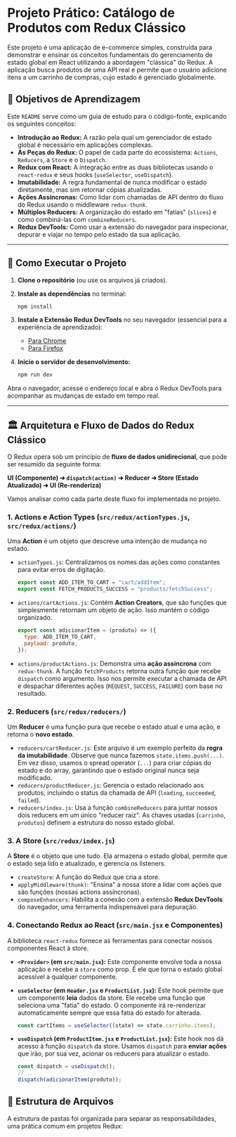 # Projeto Prático: Catálogo de Produtos com Redux Clássico

Este projeto é uma aplicação de e-commerce simples, construída para demonstrar e ensinar os conceitos fundamentais do gerenciamento de estado global em React utilizando a abordagem "clássica" do Redux. A aplicação busca produtos de uma API real e permite que o usuário adicione itens a um carrinho de compras, cujo estado é gerenciado globalmente.

## 🎯 Objetivos de Aprendizagem

Este `README` serve como um guia de estudo para o código-fonte, explicando os seguintes conceitos:

- **Introdução ao Redux:** A razão pela qual um gerenciador de estado global é necessário em aplicações complexas.
- **As Peças do Redux:** O papel de cada parte do ecossistema: `Actions`, `Reducers`, a `Store` e o `Dispatch`.
- **Redux com React:** A integração entre as duas bibliotecas usando o `react-redux` e seus hooks (`useSelector`, `useDispatch`).
- **Imutabilidade:** A regra fundamental de nunca modificar o estado diretamente, mas sim retornar cópias atualizadas.
- **Ações Assíncronas:** Como lidar com chamadas de API dentro do fluxo do Redux usando o middleware `redux-thunk`.
- **Múltiplos Reducers:** A organização do estado em "fatias" (`slices`) e como combiná-las com `combineReducers`.
- **Redux DevTools:** Como usar a extensão do navegador para inspecionar, depurar e viajar no tempo pelo estado da sua aplicação.

---

## 🚀 Como Executar o Projeto

1.  **Clone o repositório** (ou use os arquivos já criados).

2.  **Instale as dependências** no terminal:

    ```bash
    npm install
    ```

3.  **Instale a Extensão Redux DevTools** no seu navegador (essencial para a experiência de aprendizado):

    - [Para Chrome](https://chrome.google.com/webstore/detail/redux-devtools/lmhkpmbekcpmknklioeibfkpmmfibljd)
    - [Para Firefox](https://addons.mozilla.org/en-US/firefox/addon/reduxdevtools/)

4.  **Inicie o servidor de desenvolvimento:**
    ```bash
    npm run dev
    ```

Abra o navegador, acesse o endereço local e abra o Redux DevTools para acompanhar as mudanças de estado em tempo real.

---

## 🏛️ Arquitetura e Fluxo de Dados do Redux Clássico

O Redux opera sob um princípio de **fluxo de dados unidirecional**, que pode ser resumido da seguinte forma:

**UI (Componente) ➔ `dispatch(action)` ➔ Reducer ➔ Store (Estado Atualizado) ➔ UI (Re-renderiza)**

Vamos analisar como cada parte deste fluxo foi implementada no projeto.

### 1. Actions e Action Types (`src/redux/actionTypes.js`, `src/redux/actions/`)

Uma **Action** é um objeto que descreve uma intenção de mudança no estado.

- `actionTypes.js`: Centralizamos os nomes das ações como constantes para evitar erros de digitação.
  ```javascript
  export const ADD_ITEM_TO_CART = "cart/addItem";
  export const FETCH_PRODUCTS_SUCCESS = "products/fetchSuccess";
  ```
- `actions/cartActions.js`: Contém **Action Creators**, que são funções que simplesmente retornam um objeto de ação. Isso mantém o código organizado.
  ```javascript
  export const adicionarItem = (produto) => ({
    type: ADD_ITEM_TO_CART,
    payload: produto,
  });
  ```
- `actions/productActions.js`: Demonstra uma **ação assíncrona** com `redux-thunk`. A função `fetchProducts` retorna outra função que recebe `dispatch` como argumento. Isso nos permite executar a chamada de API e despachar diferentes ações (`REQUEST`, `SUCCESS`, `FAILURE`) com base no resultado.

### 2. Reducers (`src/redux/reducers/`)

Um **Reducer** é uma função pura que recebe o estado atual e uma ação, e retorna o **novo estado**.

- `reducers/cartReducer.js`: Este arquivo é um exemplo perfeito da **regra da imutabilidade**. Observe que nunca fazemos `state.items.push(...)`. Em vez disso, usamos o spread operator (`...`) para criar cópias do estado e do array, garantindo que o estado original nunca seja modificado.
- `reducers/productReducer.js`: Gerencia o estado relacionado aos produtos, incluindo o status da chamada de API (`loading`, `succeeded`, `failed`).
- `reducers/index.js`: Usa a função `combineReducers` para juntar nossos dois reducers em um único "reducer raiz". As chaves usadas (`carrinho`, `produtos`) definem a estrutura do nosso estado global.

### 3. A Store (`src/redux/index.js`)

A **Store** é o objeto que une tudo. Ela armazena o estado global, permite que o estado seja lido e atualizado, e gerencia os listeners.

- `createStore`: A função do Redux que cria a store.
- `applyMiddleware(thunk)`: "Ensina" a nossa store a lidar com ações que são funções (nossas actions assíncronas).
- `composeEnhancers`: Habilita a conexão com a extensão **Redux DevTools** do navegador, uma ferramenta indispensável para depuração.

### 4. Conectando Redux ao React (`src/main.jsx` e Componentes)

A biblioteca `react-redux` fornece as ferramentas para conectar nossos componentes React à store.

- **`<Provider>` (em `src/main.jsx`):** Este componente envolve toda a nossa aplicação e recebe a `store` como prop. É ele que torna o estado global acessível a qualquer componente.

- **`useSelector` (em `Header.jsx` e `ProductList.jsx`):** Este hook permite que um componente **leia** dados da store. Ele recebe uma função que seleciona uma "fatia" do estado. O componente irá re-renderizar automaticamente sempre que essa fatia do estado for alterada.

  ```jsx
  const cartItems = useSelector((state) => state.carrinho.items);
  ```

- **`useDispatch` (em `ProductItem.jsx` e `ProductList.jsx`):** Este hook nos dá acesso à função `dispatch` da store. Usamos `dispatch` para **enviar ações** que irão, por sua vez, acionar os reducers para atualizar o estado.
  ```jsx
  const dispatch = useDispatch();
  // ...
  dispatch(adicionarItem(produto));
  ```

## 📂 Estrutura de Arquivos

A estrutura de pastas foi organizada para separar as responsabilidades, uma prática comum em projetos Redux:
